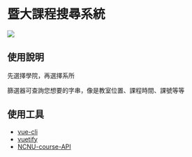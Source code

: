 
# 暨大課程搜尋系統

![](https://i.imgur.com/g2H3Cp8.png)

## 使用說明

先選擇學院，再選擇系所

篩選器可查詢您想要的字串，像是教室位置、課程時間、課號等等


## 使用工具

- [vue-cli](https://github.com/vuejs/vue-cli)
- [vuetify](https://github.com/vuetifyjs/vuetify)
- [NCNU-course-API](https://github.com/yiyu0x/NCNU-course-API)
